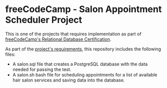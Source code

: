 # freeCodeCamp - Salon Appointment Scheduler Project

This is one of the projects that requires implementation as part of [freeCodeCamp's Relational Database Certification](https://www.freecodecamp.org/learn/relational-database/).

As part of the [project's requirements](https://www.freecodecamp.org/learn/relational-database/build-a-salon-appointment-scheduler-project/build-a-salon-appointment-scheduler), this repository includes the following files:

- A salon.sql file that creates a PostgreSQL database with the data needed for passing the test.
- A salon.sh bash file for scheduling appointments for a list of available hair salon services and saving data into the database.
